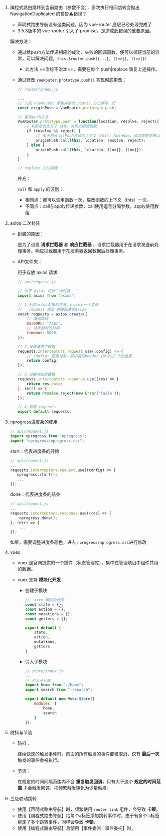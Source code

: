 1. 编程式路由跳转到当前路由（参数不变），多次执行相同跳转会抛出 NavigationDuplicated 的警告⚠错误？

   - 声明式路由导航没有这类问题，因为 vue-router 底层已经处理完成了
   - 3.5.3版本的 vue-router 引入了 promise，是造成此错误的重要原因。

   解决方法：

   - 通过给push方法传递相应的成功、失败的回调函数，便可以捕获当前的异常，可以解决问题。`this.$router.push({...}, ()=>{}, ()=>{})`

     - 此方法 ==治标不治本==，需要在每个 push|replace 重复上述操作。

   - 通过修改 `VueRouter.prototype.push()` 实现彻底更改：

     ```javascript
     // router/index.js
     
     ...
     // 先把 VueRouter 原型对象的 push() 方法保存一份
     const originPush = VueRouter.prototype.push;
     
     // 重写push方法
     VueRouter.prototype.push = function(location, resolve, reject){
     	// 判断是否定义了 成功、失败的回调函数    
         if (resolve && reject) {
             // 由于原origiPush方法的上下文（this）为window，这边需要使用call篡改上下文
             originPush.call(this, location, resolve, reject);
         } else {
             originPush.call(this, locaiton, ()=>{}, ()=>{});
         }
     }
     
     // replace 方法同理
     ```

     补充：

     `call` 和 `apply`  的区别：

     - 相同点：都可以调用函数一次，篡改函数的上下文（this）一次。
     - 不同点：call与apply传递参数，call使用逗号分隔参数，apply使用数组

   

2. axios 二次封装

   - 封装的原因：

     是为了设置 **请求拦截器** 和 **响应拦截器** ，请求拦截器用于在请求发送前处理事务，响应拦截器用于在服务器返回数据后处理事务。

   - API文件夹：

     用于存放 axios 请求

     ```javascript
     // api/request.js
     
     // 对于 Axios 进行二次封装
     import axios from "axios";
     
     // 1.利用axios对象的方法，create一个实例
     //   request 就是 需要配置的axios
     const requests = axios.create({
         // 基础路径
         baseURL: "/api",
         // 请求超时的时间
         timeout: 5000,
     });
     
     // 2.设置请求拦截器
     requests.interceptors.request.use((config) => {
         // config: 配置对象，其中属性header（请求头）十分重要
         return config;
     });
     
     // 3.设置响应拦截器
     requests.interceptors.response.use((res) => {
         return res.data;
     }, (err) => {
         return Promise.reject(new Error('faile'));
     });
     
     // 4.暴露 requests
     export default requests;
     ```

   

3. nprogress进度条的使用

   ```javascript
   // api/request.js
   import nprogress from "nprogress";
   import "nprogress/nprogress.css";
   ```

   start：代表进度条的开始

   ```javascript
   // api/request.js
   ...
   requests.interceptors.request.use((config) => {
      nprogress.start();
      ...
   });
   ```

   done：代表进度条的结束

   ```javascript
   // api/request.js
   ...
   requests.interceptors.response.use((res) => {
       nprogress.done();
   }, (err) => {
       ...
   });
   ```

   如果，需要调整进度条颜色，进入 `nprogress/nprogress.css`进行修改

   

4. vuex

   - vuex 是官网提供的一个插件（状态管理库），集中式管理项目中组件共用的数据。

   - vuex 支持 **模块化开发**：

     - 创建子模块

       ```javascript
       //  xxxx 模块的仓库
       const state = {};
       const action = {};
       const mutations = {};
       const getters = {};
       
       export default {
           state,
           action,
           mutations,
           getters
       }
       ```

     - 引入子模块

       ```javascript
       // store/index.js
       ...
       // 引入子仓库
       import home from "./home";
       import search from "./search";
       
       export default new Vuex.Store({
           modules: {
               home,
               search
           }
       });
       ```

   

5. 防抖与节流

   - 防抖：

     连续快速的触发事件时，前面的所有触发的事件都被取消，仅有 **最后一次** 触发的事件会被执行。

   - 节流：

     在规定的时间间隔范围内不会 **重复触发回调**，只有大于这个 **规定的时间范围** 才会触发回调，把频繁触发转化为少量触发。

   

6. 三级联动跳转

   - 使用【声明式路由导航】时，频繁使用 `router-link` 组件，会导致 **卡顿**。
   - 使用【编程式路由导航】给每个`a`标签添加跳转事件时，由于有多个 `a`标签绑定了多个跳转事件，同样会导致 **卡顿**。
   - 使用【编程式路由导航】且使用【事件委派 | 事件委托】时，